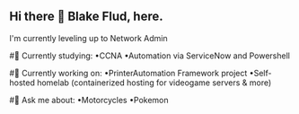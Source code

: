 ## Hi there 👋 Blake Flud, here.
 I'm currently leveling up to Network Admin

#🌱 Currently studying:
 •CCNA
 •Automation via ServiceNow and Powershell

#🔭 Currently working on:
 •PrinterAutomation Framework project
 •Self-hosted homelab (containerized hosting for videogame servers & more)

#💬 Ask me about:
 •Motorcycles
 •Pokemon
<!--
**F1ud5/F1ud5** is a ✨ _special_ ✨ repository because its `README.md` (this file) appears on your GitHub profile.

Here are some ideas to get you started:

-  I’m currently working on ...
-  I’m currently learning ...
- 👯 I’m looking to collaborate on ...
- 🤔 I’m looking for help with ...
-  Ask me about ...
- 📫 How to reach me: ...
- 😄 Pronouns: ...
- ⚡ Fun fact: ...
-->

